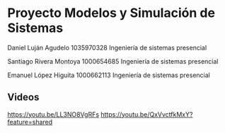 # Proyecto Modelos y Simulación de Sistemas

Daniel Luján Agudelo 1035970328 Ingeniería de sistemas presencial

Santiago Rivera Montoya 1000654685 Ingeniería de sistemas presencial

Emanuel López Higuita 1000662113 Ingeniería de sistemas presencial

## Videos
https://youtu.be/LL3NO8VgRFs
https://youtu.be/QxVvctfkMxY?feature=shared
